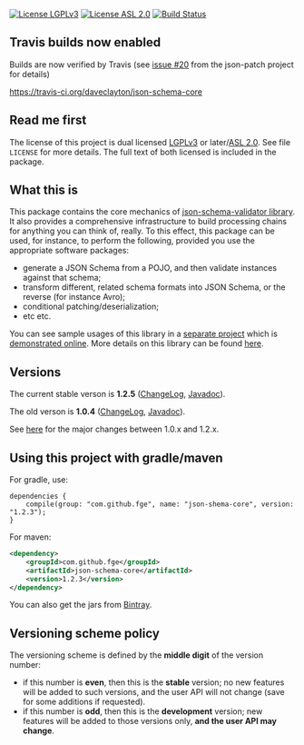 [![License LGPLv3][LGPLv3 badge]][LGPLv3]
[![License ASL 2.0][ASL 2.0 badge]][ASL 2.0]
[![Build Status][Travis badge]][Travis]

## Travis builds now enabled

Builds are now verified by Travis (see [issue #20](https://github.com/daveclayton/json-patch/issues/20) from the json-patch project for details)

https://travis-ci.org/daveclayton/json-schema-core

## Read me first

The license of this project is dual licensed [LGPLv3] or later/[ASL 2.0]. See file `LICENSE` for more
details. The full text of both licensed is included in the package.

## What this is

This package contains the core mechanics of [json-schema-validator
library](https://github.com/fge/json-schema-validator). It also provides a comprehensive
infrastructure to build processing chains for anything you can think of, really. To this effect,
this package can be used, for instance, to perform the following, provided you use the appropriate
software packages:

* generate a JSON Schema from a POJO, and then validate instances against that schema;
* transform different, related schema formats into JSON Schema, or the reverse (for instance Avro);
* conditional patching/deserialization;
* etc etc.

You can see sample usages of this library in a [separate
project](https://github.com/fge/json-schema-processor-examples) which is [demonstrated
online](http://json-schema-validator.herokuapp.com). More details on this library can
be found [here](https://github.com/fge/json-schema-core/wiki/Architecture).


## Versions

The current stable verson is **1.2.5**
([ChangeLog](https://github.com/fge/json-schema-core/wiki/ChangeLog_12x),
[Javadoc](http://fge.github.io/json-schema-core/1.2.x/index.html)).

The old verson is **1.0.4**
([ChangeLog](https://github.com/fge/json-schema-core/wiki/ChangeLog_10x),
[Javadoc](http://fge.github.io/json-schema-core/1.0.x/index.html)).

See [here](https://github.com/fge/json-schema-core/wiki/Whatsnew_12) for
the major changes between 1.0.x and 1.2.x.

## Using this project with gradle/maven

For gradle, use:

```
dependencies {
    compile(group: "com.github.fge", name: "json-shema-core", version: "1.2.3");
}
```

For maven:

```xml
<dependency>
    <groupId>com.github.fge</groupId>
    <artifactId>json-schema-core</artifactId>
    <version>1.2.3</version>
</dependency>
```

You can also get the jars from [Bintray](https://bintray.com/fge/maven/json-schema-core).

## Versioning scheme policy

The versioning scheme is defined by the **middle digit** of the version number:

* if this number is **even**, then this is the **stable** version; no new features will be
  added to such versions, and the user API will not change (save for some additions if requested).
* if this number is **odd**, then this is the **development** version; new features will be
  added to those versions only, **and the user API may change**.

[LGPLv3 badge]: https://img.shields.io/:license-LGPLv3-blue.svg
[LGPLv3]: http://www.gnu.org/licenses/lgpl-3.0.html
[ASL 2.0 badge]: https://img.shields.io/:license-Apache%202.0-blue.svg
[ASL 2.0]: http://www.apache.org/licenses/LICENSE-2.0.html
[Travis Badge]: https://api.travis-ci.org/daveclayton/json-schema-core.svg?branch=master
[Travis]: https://travis-ci.org/daveclayton/json-schema-core
